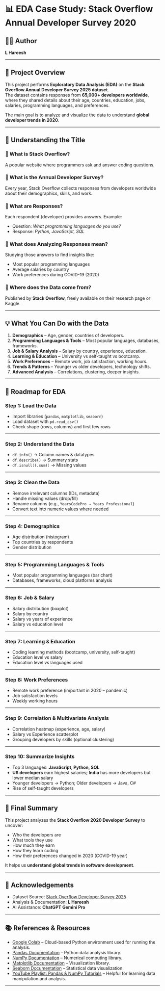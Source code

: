 # 📊 EDA Case Study: Stack Overflow Annual Developer Survey 2020

## 👨‍💻 Author
**L Hareesh**  


---

## 📌 Project Overview

This project performs **Exploratory Data Analysis (EDA)** on the **Stack Overflow Annual Developer Survey 2025 dataset**.  
The dataset contains responses from **65,000+ developers worldwide**, where they shared details about their age, countries, education, jobs, salaries, programming languages, and preferences.

The main goal is to analyze and visualize the data to understand **global developer trends in 2020**.

---

## 📝 Understanding the Title

### 🔹 What is Stack Overflow?
A popular website where programmers ask and answer coding questions.

### 🔹 What is the Annual Developer Survey?
Every year, Stack Overflow collects responses from developers worldwide about their demographics, skills, and work.

### 🔹 What are Responses?
Each respondent (developer) provides answers. Example:

* Question: *What programming languages do you use?*  
* Response: *Python, JavaScript, SQL*

### 🔹 What does Analyzing Responses mean?
Studying those answers to find insights like:

* Most popular programming languages  
* Average salaries by country  
* Work preferences during COVID-19 (2020)

### 🔹 Where does the Data come from?
Published by **Stack Overflow**, freely available on their research page or Kaggle.

---

## 💡 What You Can Do with the Data

1. **Demographics** – Age, gender, countries of developers.  
2. **Programming Languages & Tools** – Most popular languages, databases, frameworks.  
3. **Job & Salary Analysis** – Salary by country, experience, education.  
4. **Learning & Education** – University vs self-taught vs bootcamp.  
5. **Work Preferences** – Remote work, job satisfaction, working hours.  
6. **Trends & Patterns** – Younger vs older developers, technology shifts.  
7. **Advanced Analysis** – Correlations, clustering, deeper insights.  

---

## 🚀 Roadmap for EDA

### **Step 1: Load the Data**
* Import libraries (`pandas`, `matplotlib`, `seaborn`)  
* Load dataset with `pd.read_csv()`  
* Check shape (rows, columns) and first few rows  

---

### **Step 2: Understand the Data**
* `df.info()` → Column names & datatypes  
* `df.describe()` → Summary stats  
* `df.isnull().sum()` → Missing values  

---

### **Step 3: Clean the Data**
* Remove irrelevant columns (IDs, metadata)  
* Handle missing values (drop/fill)  
* Rename columns (e.g., `YearsCodePro → Years_Professional`)  
* Convert text into numeric values where needed  

---

### **Step 4: Demographics**
* Age distribution (histogram)  
* Top countries by respondents  
* Gender distribution  

---

### **Step 5: Programming Languages & Tools**
* Most popular programming languages (bar chart)  
* Databases, frameworks, cloud platforms analysis  

---

### **Step 6: Job & Salary**
* Salary distribution (boxplot)  
* Salary by country  
* Salary vs years of experience  
* Salary vs education level  

---

### **Step 7: Learning & Education**
* Coding learning methods (bootcamp, university, self-taught)  
* Education level vs salary  
* Education level vs languages used  

---

### **Step 8: Work Preferences**
* Remote work preference (important in 2020 – pandemic)  
* Job satisfaction levels  
* Weekly working hours  

---

### **Step 9: Correlation & Multivariate Analysis**
* Correlation heatmap (experience, age, salary)  
* Salary vs Experience scatterplot  
* Grouping developers by skills (optional clustering)  

---

### **Step 10: Summarize Insights**
* Top 3 languages: **JavaScript, Python, SQL**  
* **US developers** earn highest salaries; **India** has more developers but lower median salary  
* Younger developers → Python; Older developers → Java, C#  
* Rise of self-taught developers  

---

## 🔑 Final Summary

This project analyzes the **Stack Overflow 2020 Developer Survey** to uncover:

* Who the developers are  
* What tools they use  
* How much they earn  
* How they learn coding  
* How their preferences changed in 2020 (COVID-19 year)  

It helps us **understand global trends in software development**.  

---

## 🙌 Acknowledgements
* Dataset Source: [Stack Overflow Developer Survey 2025](https://insights.stackoverflow.com/survey)  
* Analysis & Documentation: **L Hareesh**  
* AI Assistance: **ChatGPT**  **Gemini Pro** 

---

## 📚 References & Resources

* [Google Colab](https://colab.research.google.com/) – Cloud-based Python environment used for running the analysis.  
* [Pandas Documentation](https://pandas.pydata.org/) – Python data analysis library.  
* [NumPy Documentation](https://numpy.org/) – Numerical computing library.  
* [Matplotlib Documentation](https://matplotlib.org/) – Visualization library.  
* [Seaborn Documentation](https://seaborn.pydata.org/) – Statistical data visualization.  
* [YouTube Playlist: Pandas & NumPy Tutorials](https://www.youtube.com/watch?v=GPVsHOlRBBI&list=PLyMom0n-MBrpr1Q3OQC5Od1o1zczHEO0u) – Helpful for learning data manipulation and analysis.  

---
